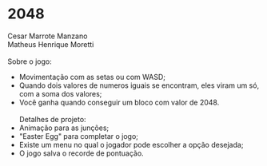 # 2048
Cesar Marrote Manzano
<br>
Matheus Henrique Moretti
<br><br>
Sobre o jogo:
- Movimentação com as setas ou com WASD;
- Quando dois valores de numeros iguais se encontram, eles viram um só, com a soma dos valores;
- Você ganha quando conseguir um bloco com valor de 2048.
<br><br>
Detalhes de projeto:
- Animação para as junções;
- "Easter Egg" para completar o jogo;
- Existe um menu no qual o jogador pode escolher a opção desejada;
- O jogo salva o recorde de pontuação.
